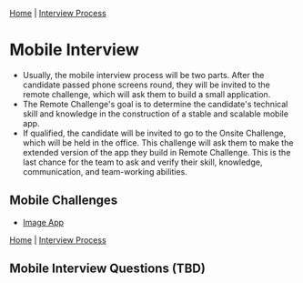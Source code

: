 [Home](../../README.md) |
[Interview Process](../README.md)

# Mobile Interview
- Usually, the mobile interview process will be two parts. After the candidate passed phone screens round, they will be invited to the remote challenge, which will ask them to build a small application.
- The Remote Challenge's goal is to determine the candidate's technical skill and knowledge in the construction of a stable and scalable mobile app.
- If qualified, the candidate will be invited to go to the Onsite Challenge, which will be held in the office. This challenge will ask them to make the extended version of the app they build in Remote Challenge. This is the last chance for the team to ask and verify their skill, knowledge, communication, and team-working abilities.

## Mobile Challenges
- [Image App](image-app.md)


[Home](../../README.md) |
[Interview Process](../README.md)

## Mobile Interview Questions (TBD)
